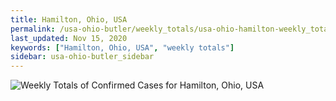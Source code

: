 ```yaml
---
title: Hamilton, Ohio, USA
permalink: /usa-ohio-butler/weekly_totals/usa-ohio-hamilton-weekly_totals.html
last_updated: Nov 15, 2020
keywords: ["Hamilton, Ohio, USA", "weekly totals"]
sidebar: usa-ohio-butler_sidebar
---
```


![Weekly Totals of Confirmed Cases for Hamilton, Ohio, USA](/covid_tracker/images/graphs/usa-ohio-hamilton-weekly_totals_graph.png)
